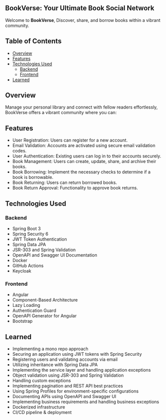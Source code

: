 ## BookVerse: Your Ultimate Book Social Network

Welcome to **BookVerse**, Discover, share, and borrow books within a vibrant community.

## Table of Contents

- [Overview](#overview)
- [Features](#features)
- [Technologies Used](#technologies-used)
    - [Backend](#backend)
    - [Frontend](#frontend)
- [Learned](#learned)

## Overview

Manage your personal library and connect with fellow readers effortlessly, BookVerse offers a vibrant community where
you can:

## Features

- User Registration: Users can register for a new account.
- Email Validation: Accounts are activated using secure email validation codes.
- User Authentication: Existing users can log in to their accounts securely.
- Book Management: Users can create, update, share, and archive their books.
- Book Borrowing: Implement the necessary checks to determine if a book is borrowable.
- Book Returning: Users can return borrowed books.
- Book Return Approval: Functionality to approve book returns.

## Technologies Used

### Backend

- Spring Boot 3
- Spring Security 6
- JWT Token Authentication
- Spring Data JPA
- JSR-303 and Spring Validation
- OpenAPI and Swagger UI Documentation
- Docker
- GitHub Actions
- Keycloak

### Frontend

- Angular
- Component-Based Architecture
- Lazy Loading
- Authentication Guard
- OpenAPI Generator for Angular
- Bootstrap

## Learned

- Implementing a mono repo approach
- Securing an application using JWT tokens with Spring Security
- Registering users and validating accounts via email
- Utilizing inheritance with Spring Data JPA
- Implementing the service layer and handling application exceptions
- Object validation using JSR-303 and Spring Validation
- Handling custom exceptions
- Implementing pagination and REST API best practices
- Using Spring Profiles for environment-specific configurations
- Documenting APIs using OpenAPI and Swagger UI
- Implementing business requirements and handling business exceptions
- Dockerized infrastructure
- CI/CD pipeline & deployment